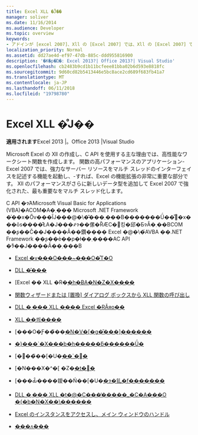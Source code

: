 ```yaml
---
title: Excel XLL �̊J��
manager: soliver
ms.date: 11/16/2014
ms.audience: Developer
ms.topic: overview
keywords:
- アドインが [excel 2007]、Xll の [Excel 2007] では、Xll の [Excel 2007] では、開発の開発
localization_priority: Normal
ms.assetid: dd27ae4d-ef97-47db-885c-ddd955816900
description: '�K�p�Ώ�: Excel 2013?| Office 2013?| Visual Studio'
ms.openlocfilehash: cb2483b9cd1b11bcfeee81bba02b6d593e8818fc
ms.sourcegitcommit: 9d60cd82b5413446e5bc8ace2cd689f683fb41a7
ms.translationtype: MT
ms.contentlocale: ja-JP
ms.lasthandoff: 06/11/2018
ms.locfileid: "19798780"
---
```

# <a name="developing-excel-xlls"></a>Excel XLL �̊J��

**適用されます**Excel 2013 |。Office 2013 |Visual Studio 
  
Microsoft Excel の Xll の作成し、C API を使用する主な理由では、高性能なワークシート関数を作成します。 関数の高パフォーマンスのアプリケーション-Excel 2007 では、強力なサーバー リソースをマルチ スレッドのインターフェイスを記述する機能を起動し、-すれば、Excel の機能拡張の非常に重要な部分です。 Xll のパフォーマンスがさらに新しいデータ型を追加して Excel 2007 で強化された、最も重要なをマルチ スレッド化します。
  
C API �ɂ́AMicrosoft Visual Basic for Applications (VBA)�ACOM�A�܂��� Microsoft .NET Framework �̍��x�Őv���ȊJ���@�\�͂���܂���B�������Ǘ��͒჌�x���ōs����̂ŁA�J���҂ɂ��傫�ȐӔC�𕉂킹�邱�ƂɂȂ�܂��BCOM ��ʂ��Č��J����Ă��鑽���� Excel �@�\�́AVBA ��.NET Framework ��ʂ��ė��p�ł��܂����AC API �ɂ͌��J����Ă��܂���B


- [Excel �v���O���~���O�̊T�O](excel-programming-concepts.md)
  
- [DLL �̑���](working-with-dlls.md)
  
- [Excel �� XLL �R�[�h�ɃA�N�Z�X����](accessing-xll-code-in-excel.md)
  
- [関数ウィザードまたは [置換] ダイアログ ボックスから XLL 関数の呼び出し](how-to-call-xll-functions-from-the-function-wizard-or-replace-dialog-boxes.md)
  
- [DLL �܂��� XLL ���� Excel �ɌĂяo��](calling-into-excel-from-the-dll-or-xll.md)
  
- [XLL ��쐬����](creating-xlls.md)
  
- [���O�Ƒ��̃��[�N�V�[�g�̎���]������](evaluating-names-and-other-worksheet-formula-expressions.md)
  
- [�}���`�X���b�h�����ƃ������Ǘ�](multithreading-and-memory-management.md)
  
- [�񓯊��̃��[�U�[��`�֐�](asynchronous-user-defined-functions.md)
  
- [�N���X�^�[ �Z�[�t�֐�](cluster-safe-functions.md)
  
- [���Ԃ̂����鑀��Ń��[�U�[�ɂ�钆�f�������](permitting-user-breaks-in-lengthy-operations.md)
  
- [DLL �܂��� XLL �t�@�C���̒�����_�C�A���O �{�b�N�X��\������](displaying-dialog-boxes-from-within-a-dll-or-xll.md)
  
- [Excel のインスタンスをアクセスし、メイン ウィンドウのハンドル](how-to-access-excel-instance-and-main-window-handles.md)
  
- [���ʌ݊���](backward-compatibility.md)
  

